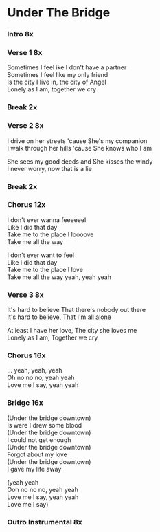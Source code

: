 # Under The Bridge

### Intro  8x  

### Verse 1  8x
Sometimes I feel ike I don't have a partner  
Sometimes I feel like my only friend  
Is the city I live in, the city of Angel  
Lonely as I am, together we cry  

### Break  2x

### Verse 2  8x
I drive on her streets 'cause She's my companion  
I walk through her hills 'cause She knows who I am  

She sees my good deeds and She kisses the windy  
I never worry, now that is a lie  

### Break  2x

### Chorus  12x
I don't ever wanna feeeeeel  
Like I did that day  
Take me to the place I loooove  
Take me all the way  

I don't ever want to feel  
Like I did that day  
Take me to the place I love  
Take me all the way yeah, yeah yeah  

### Verse 3  8x
It's hard to believe That there's nobody out there  
It's hard to believe, That I'm all alone  

At least I have her love, The city she loves me  
Lonely as I am, Together we cry  

### Chorus  16x
...
yeah, yeah, yeah  
Oh no no no, yeah yeah  
Love me I say, yeah yeah  

### Bridge  16x
(Under the bridge downtown)  
Is were I drew some blood  
(Under the bridge downtown)  
I could not get enough  
(Under the bridge downtown)  
Forgot about my love  
(Under the bridge downtown)  
I gave my life away

(yeah yeah  
Ooh no no no, yeah yeah  
Love me I say, yeah yeah  
Love me I say)

### Outro Instrumental  8x
